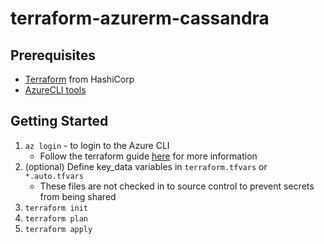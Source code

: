 # terraform-azurerm-cassandra

## Prerequisites

* [Terraform](https://www.terraform.io/) from HashiCorp
* [AzureCLI tools](https://github.com/Azure/azure-cli)

## Getting Started

1. ```az login``` - to login to the Azure CLI
    * Follow the terraform guide [here](https://www.terraform.io/docs/providers/azurerm/authenticating_via_azure_cli.html) for more information
2. (optional) Define key_data variables in ```terraform.tfvars``` or ```*.auto.tfvars```
    * These files are not checked in to source control to prevent secrets from being shared
3. ```terraform init```
4. ```terraform plan```
5. ```terraform apply```
